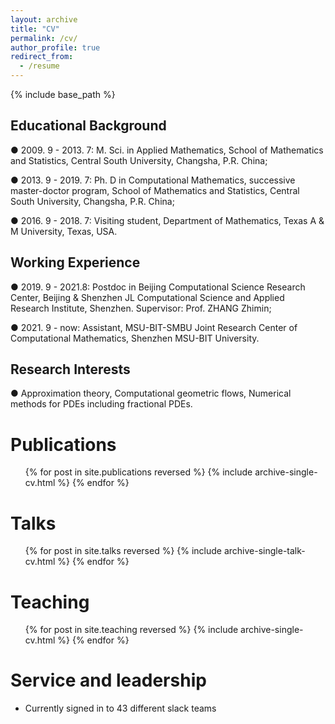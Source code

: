 ```yaml
---
layout: archive
title: "CV"
permalink: /cv/
author_profile: true
redirect_from:
  - /resume
---
```


{% include base_path %}

## Educational Background

●  2009. 9 - 2013. 7: M. Sci. in Applied Mathematics, School of Mathematics and Statistics, Central South University, Changsha, P.R. China;

●  2013. 9 - 2019. 7: Ph. D in Computational Mathematics, successive master-doctor program, School of Mathematics and Statistics, Central South University, Changsha, P.R. China;

●  2016. 9 - 2018. 7: Visiting student, Department of Mathematics, Texas A & M University, Texas, USA.


## Working Experience

●  2019. 9 - 2021.8: Postdoc in Beijing Computational Science Research Center, Beijing & Shenzhen JL Computational Science and Applied Research Institute, Shenzhen. Supervisor: Prof. ZHANG Zhimin;

●  2021. 9 - now: Assistant, MSU-BIT-SMBU Joint Research Center of Computational Mathematics, Shenzhen MSU-BIT University.



## Research Interests

●  Approximation theory, Computational geometric flows, Numerical methods for PDEs including fractional PDEs.
  

Publications
======
  <ul>{% for post in site.publications reversed %}
    {% include archive-single-cv.html %}
  {% endfor %}</ul>
  
Talks
======
  <ul>{% for post in site.talks reversed %}
    {% include archive-single-talk-cv.html  %}
  {% endfor %}</ul>
  
Teaching
======
  <ul>{% for post in site.teaching reversed %}
    {% include archive-single-cv.html %}
  {% endfor %}</ul>
  
Service and leadership
======
* Currently signed in to 43 different slack teams
